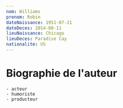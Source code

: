 ```yaml
---
nom: Williams
prenom: Robin
dateNaissance: 1951-07-21
dateDeces: 2014-08-11
lieuNaissance: Chicago
lieuDeces: Paradise Cay
nationalite: US
---
```


# Biographie de l'auteur

    - acteur
    - humoriste
    - producteur
